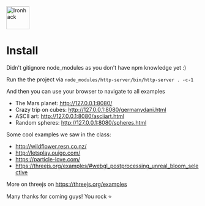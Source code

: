 <img src="https://raw.githubusercontent.com/webmad1019-1/w1d3-advanced-selectors-positioning-full-layout/master/img/ironhack.svg?sanitize=true" alt="Ironhack" width="60"/>

# Install

Didn't gitignore node_modules as you don't have npm knowledge yet :)

Run the the project via `node_modules/http-server/bin/http-server . -c-1`

And then you can use your browser to navigate to all examples

* The Mars planet: http://127.0.0.1:8080/
* Crazy trip on cubes: http://127.0.0.1:8080/germanydani.html
* ASCII art: http://127.0.0.1:8080/asciiart.html
* Random spheres: http://127.0.0.1:8080/spheres.html

Some cool examples we saw in the class:

* http://wildflower.resn.co.nz/
* http://letsplay.ouigo.com/
* https://particle-love.com/
* https://threejs.org/examples/#webgl_postprocessing_unreal_bloom_selective

More on threejs on https://threejs.org/examples

Many thanks for coming guys! You rock ⭐️